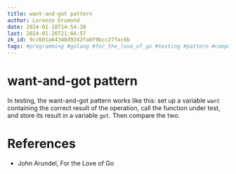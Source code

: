 ```yaml
---
title: want-and-got pattern
author: Lorenzo Drumond
date: 2024-01-18T14:54:38
last: 2024-01-26T21:04:57
zk_id: 9cc601a64348d9242fa0f9bcc27fac6b
tags: #programming #golang #for_the_love_of_go #testing #pattern #computer_science #paradigm
---
```



# want-and-got pattern
In testing, the want-and-got pattern works like this: set up a variable `want` containing the correct result of the operation, call the function under test, and store its result in a variable `got`. Then compare the two.

# References
- John Arundel, For the Love of Go
